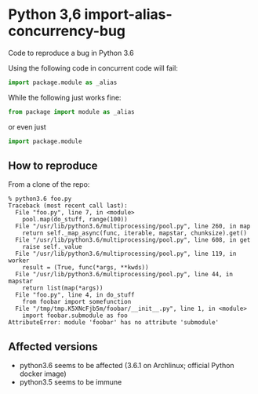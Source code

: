 # Python 3,6 import-alias-concurrency-bug

Code to reproduce a bug in Python 3.6

Using the following code in concurrent code will fail:

```python
import package.module as _alias
```

While the following just works fine:

```python
from package import module as _alias
```

or even just

```python
import package.module
```


## How to reproduce

From a clone of the repo:

```
% python3.6 foo.py 
Traceback (most recent call last):
  File "foo.py", line 7, in <module>
    pool.map(do_stuff, range(100))
  File "/usr/lib/python3.6/multiprocessing/pool.py", line 260, in map
    return self._map_async(func, iterable, mapstar, chunksize).get()
  File "/usr/lib/python3.6/multiprocessing/pool.py", line 608, in get
    raise self._value
  File "/usr/lib/python3.6/multiprocessing/pool.py", line 119, in worker
    result = (True, func(*args, **kwds))
  File "/usr/lib/python3.6/multiprocessing/pool.py", line 44, in mapstar
    return list(map(*args))
  File "foo.py", line 4, in do_stuff
    from foobar import somefunction
  File "/tmp/tmp.K5XNcFjb5m/foobar/__init__.py", line 1, in <module>
    import foobar.submodule as foo
AttributeError: module 'foobar' has no attribute 'submodule'
```

## Affected versions

- python3.6 seems to be affected (3.6.1 on Archlinux; official Python docker image)
- python3.5 seems to be immune
